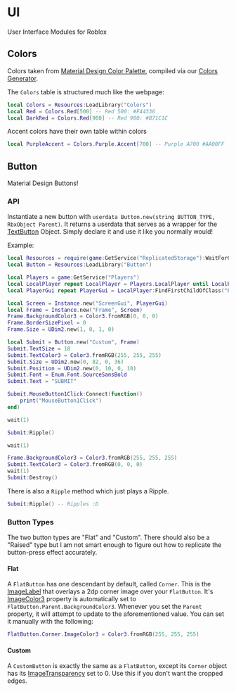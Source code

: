 # UI
User Interface Modules for Roblox


## Colors
Colors taken from [Material Design Color Palette](https://material.io/guidelines/style/color.html#color-color-palette), compiled via our [Colors Generator](https://github.com/RoStrap/UI/blob/master/Colors%20Generator.md).

The `Colors` table is structured much like the webpage:
```lua
local Colors = Resources:LoadLibrary("Colors")
local Red = Colors.Red[500] -- Red 500: #F44336
local DarkRed = Colors.Red[900] -- Red 900: #B71C1C
```
Accent colors have their own table within colors
```lua
local PurpleAccent = Colors.Purple.Accent[700] -- Purple A700 #AA00FF
```

## Button
Material Design Buttons!

### API
Instantiate a new button with `userdata Button.new(string BUTTON_TYPE, RbxObject Parent)`. It returns a userdata that serves as a wrapper for the [TextButton](http://wiki.roblox.com/index.php?title=API:Class/TextButton) Object. Simply declare it and use it like you normally would!

Example:
```lua
local Resources = require(game:GetService("ReplicatedStorage"):WaitForChild("Resources"))
local Button = Resources:LoadLibrary("Button")

local Players = game:GetService("Players")
local LocalPlayer repeat LocalPlayer = Players.LocalPlayer until LocalPlayer or not wait()
local PlayerGui repeat PlayerGui = LocalPlayer:FindFirstChildOfClass("PlayerGui") until PlayerGui or not wait()

local Screen = Instance.new("ScreenGui", PlayerGui)
local Frame = Instance.new("Frame", Screen)
Frame.BackgroundColor3 = Color3.fromRGB(0, 0, 0)
Frame.BorderSizePixel = 0
Frame.Size = UDim2.new(1, 0, 1, 0)

local Submit = Button.new("Custom", Frame)
Submit.TextSize = 18
Submit.TextColor3 = Color3.fromRGB(255, 255, 255)
Submit.Size = UDim2.new(0, 82, 0, 36)
Submit.Position = UDim2.new(0, 10, 0, 10)
Submit.Font = Enum.Font.SourceSansBold
Submit.Text = "SUBMIT"

Submit.MouseButton1Click:Connect(function()
	print("MouseButton1Click")
end)

wait(1)

Submit:Ripple()

wait(1)

Frame.BackgroundColor3 = Color3.fromRGB(255, 255, 255)
Submit.TextColor3 = Color3.fromRGB(0, 0, 0)
wait(1)
Submit:Destroy()
```
There is also a `Ripple` method which just plays a Ripple.
```lua
Submit:Ripple() -- Ripples :D
```

### Button Types
The two button types are "Flat" and "Custom". There should also be a "Raised" type but I am not smart enough to figure out how to replicate the button-press effect accurately.

#### Flat
A `FlatButton` has one descendant by default, called `Corner`. This is the [ImageLabel](http://wiki.roblox.com/index.php?title=API:Class/ImageLabel) that overlays a 2dp corner image over your `FlatButton`. It's [ImageColor3](http://wiki.roblox.com/index.php?title=API:Class/GuiObject/ImageColor3) property is automatically set to `FlatButton.Parent.BackgroundColor3`. Whenever you set the `Parent` property, it will attempt to update to the aforementioned value. You can set it manually with the following:
```lua
FlatButton.Corner.ImageColor3 = Color3.fromRGB(255, 255, 255)
```

#### Custom
A `CustomButton` is exactly the same as a `FlatButton`, except its `Corner` object has its [ImageTransparency](http://wiki.roblox.com/index.php?title=API:Class/GuiObject/ImageTransparency) set to 0. Use this if you don't want the cropped edges.
